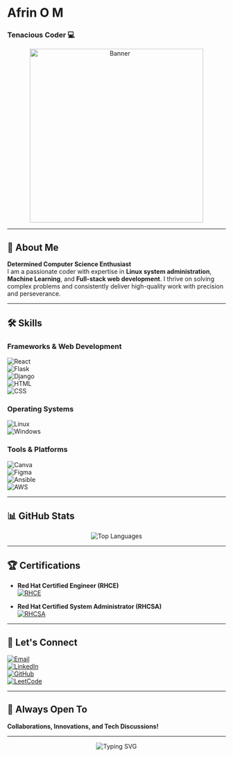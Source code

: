 # Afrin O M  

### Tenacious Coder 💻 

<div align="center">
  <img src="https://media.licdn.com/dms/image/v2/D4D12AQFAdOrAQe1HEA/article-cover_image-shrink_720_1280/article-cover_image-shrink_720_1280/0/1709674661110?e=2147483647&v=beta&t=B7h8ZjJZRcsQ2HEEN5H0dEAvl5dX4I6nUdvFfR24alQ" alt="Banner" width="400" />
</div>

---

## 🚀 About Me  
**Determined Computer Science Enthusiast**  
I am a passionate coder with expertise in **Linux system administration**, **Machine Learning**, and **Full-stack web development**. I thrive on solving complex problems and consistently deliver high-quality work with precision and perseverance.  

---

## 🛠️ Skills  

### **Frameworks & Web Development**  
![React](https://img.shields.io/badge/React-20232A?style=for-the-badge&logo=react&logoColor=61DAFB)  
![Flask](https://img.shields.io/badge/Flask-000000?style=for-the-badge&logo=flask&logoColor=white)  
![Django](https://img.shields.io/badge/Django-092E20?style=for-the-badge&logo=django&logoColor=white)  
![HTML](https://img.shields.io/badge/HTML-E34F26?style=for-the-badge&logo=html5&logoColor=white)  
![CSS](https://img.shields.io/badge/CSS-1572B6?style=for-the-badge&logo=css3&logoColor=white)  

### **Operating Systems**  
![Linux](https://img.shields.io/badge/Linux-FCC624?style=for-the-badge&logo=linux&logoColor=black)  
![Windows](https://img.shields.io/badge/Windows-0078D6?style=for-the-badge&logo=windows&logoColor=white)  

### **Tools & Platforms**  
![Canva](https://img.shields.io/badge/Canva-00C4CC?style=for-the-badge&logo=canva&logoColor=white)  
![Figma](https://img.shields.io/badge/Figma-F24E1E?style=for-the-badge&logo=figma&logoColor=white)  
![Ansible](https://img.shields.io/badge/Ansible-EE0000?style=for-the-badge&logo=ansible&logoColor=white)  
![AWS](https://img.shields.io/badge/AWS-232F3E?style=for-the-badge&logo=amazon-aws&logoColor=white)
 
  

---

## 📊 GitHub Stats  

<div align="center">

![Top Languages](https://github-readme-stats.vercel.app/api/top-langs/?username=Afrinaf&layout=compact&theme=radical) 


</div>

---

## 🏆 Certifications  

- **Red Hat Certified Engineer (RHCE)**  
  [![RHCE](https://img.shields.io/badge/RHCE-EE0000?style=for-the-badge&logo=redhat&logoColor=white)](https://www.credly.com/badges/15ba59a0-529f-4983-92ae-4ea751f33ee8/public_url)  

- **Red Hat Certified System Administrator (RHCSA)**  
  [![RHCSA](https://img.shields.io/badge/RHCSA-EE0000?style=for-the-badge&logo=redhat&logoColor=white)](https://www.credly.com/badges/da95711b-56fd-4e89-9289-a81654a7c5b6/public_url)  

---

## 💌 Let's Connect  

[![Email](https://img.shields.io/badge/Email-D14836?style=for-the-badge&logo=gmail&logoColor=white)](mailto:afrin.om12@gmail.com)  
[![LinkedIn](https://img.shields.io/badge/LinkedIn-0077B5?style=for-the-badge&logo=linkedin&logoColor=white)](https://www.linkedin.com/in/afrin-m-4319352b3)  
[![GitHub](https://img.shields.io/badge/GitHub-181717?style=for-the-badge&logo=github&logoColor=white)](https://github.com/Afrinaf)  
[![LeetCode](https://img.shields.io/badge/LeetCode-FFA116?style=for-the-badge&logo=leetcode&logoColor=white)](https://leetcode.com/u/afrinaf/)  

---

## 🌟 Always Open To  
**Collaborations, Innovations, and Tech Discussions!**  

---

<div align="center">  
  <img src="https://readme-typing-svg.herokuapp.com?font=Fira+Code&size=20&duration=3000&color=FFFFFF&center=true&vCenter=true&width=500&lines=Thanks+for+visiting!+%F0%9F%98%8A;Let's+build+something+awesome+together!+%F0%9F%9A%80" alt="Typing SVG" />  
</div>
